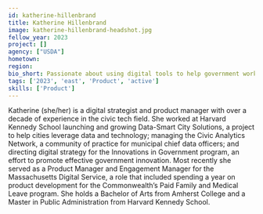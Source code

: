 ```yaml
---
id: katherine-hillenbrand
title: Katherine Hillenbrand
image: katherine-hillenbrand-headshot.jpg
fellow_year: 2023
project: []
agency: ["USDA"]
hometown: 
region: 
bio_short: Passionate about using digital tools to help government work better for residents.
tags: ['2023', 'east', 'Product', 'active']
skills: ['Product']
---
```


Katherine (she/her) is a digital strategist and product manager with over a decade of experience in the civic tech field. She worked at Harvard Kennedy School launching and growing Data-Smart City Solutions, a project to help cities leverage data and technology; managing the Civic Analytics Network, a community of practice for municipal chief data officers; and directing digital strategy for the Innovations in Government program, an effort to promote effective government innovation. Most recently she served as a Product Manager and Engagement Manager for the Massachusetts Digital Service, a role that included spending a year on product development for the Commonwealth’s Paid Family and Medical Leave program. She holds a Bachelor of Arts from Amherst College and a Master in Public Administration from Harvard Kennedy School.